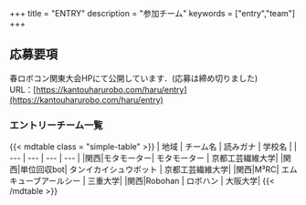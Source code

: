 +++
title = "ENTRY"
description = "参加チーム"
keywords = ["entry","team"]
+++

## 応募要項
春ロボコン関東大会HPにて公開しています．(応募は締め切りました)  
URL：[https://kantouharurobo.com/haru/entry](https://kantouharurobo.com/haru/entry)



<!-- ## 今後の書類公開予定 --> 

### エントリーチーム一覧
{{< mdtable class = "simple-table" >}}
| 地域 | チーム名 | 読みガナ | 学校名 |
| --- | --- | --- | --- |
|関西|モタモーター| モタモーター | 京都工芸繊維大学|
|関西|単位回収bot| タンイカイシュウボット | 京都工芸繊維大学|
|関西|M³RC| エムキューブアールシー | 三重大学|
|関西|Robohan | ロボハン | 大阪大学|
{{< /mdtable >}}


